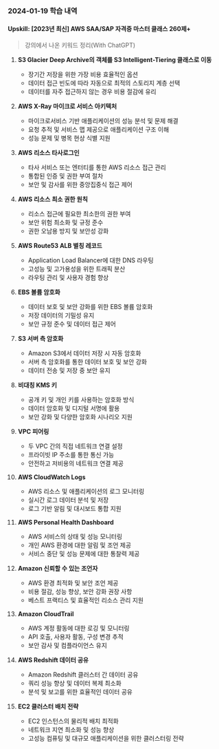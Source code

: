 ### 2024-01-19 학습 내역

#### Upskill: [2023년 최신] AWS SAA/SAP 자격증 마스터 클래스 260제+
> 강의에서 나온 키워드 정리(With ChatGPT)

1. **S3 Glacier Deep Archive의 객체를 S3 Intelligent-Tiering 클래스로 이동**
   - 장기간 저장을 위한 가장 비용 효율적인 옵션
   - 데이터 접근 빈도에 따라 자동으로 최적의 스토리지 계층 선택
   - 데이터를 자주 접근하지 않는 경우 비용 절감에 유리

2. **AWS X-Ray 마이크로 서비스 아키텍처**
   - 마이크로서비스 기반 애플리케이션의 성능 분석 및 문제 해결
   - 요청 추적 및 서비스 맵 제공으로 애플리케이션 구조 이해
   - 성능 문제 및 병목 현상 식별 지원

3. **AWS 리소스 타사로그인**
   - 타사 서비스 또는 엔터티를 통한 AWS 리소스 접근 관리
   - 통합된 인증 및 권한 부여 절차
   - 보안 및 감사를 위한 중앙집중식 접근 제어

4. **AWS 리소스 최소 권한 원칙**
   - 리소스 접근에 필요한 최소한의 권한 부여
   - 보안 위험 최소화 및 규정 준수
   - 권한 오남용 방지 및 보안성 강화

5. **AWS Route53 ALB 별칭 레코드**
   - Application Load Balancer에 대한 DNS 라우팅
   - 고성능 및 고가용성을 위한 트래픽 분산
   - 라우팅 관리 및 사용자 경험 향상

6. **EBS 볼륨 암호화**
   - 데이터 보호 및 보안 강화를 위한 EBS 볼륨 암호화
   - 저장 데이터의 기밀성 유지
   - 보안 규정 준수 및 데이터 접근 제어

7. **S3 서버 측 암호화**
   - Amazon S3에서 데이터 저장 시 자동 암호화
   - 서버 측 암호화를 통한 데이터 보호 및 보안 강화
   - 데이터 전송 및 저장 중 보안 유지

8. **비대칭 KMS 키**
   - 공개 키 및 개인 키를 사용하는 암호화 방식
   - 데이터 암호화 및 디지털 서명에 활용
   - 보안 강화 및 다양한 암호화 시나리오 지원

9. **VPC 피어링**
   - 두 VPC 간의 직접 네트워크 연결 설정
   - 프라이빗 IP 주소를 통한 통신 가능
   - 안전하고 저비용의 네트워크 연결 제공

10. **AWS CloudWatch Logs**
    - AWS 리소스 및 애플리케이션의 로그 모니터링
    - 실시간 로그 데이터 분석 및 저장
    - 로그 기반 알림 및 대시보드 통합 지원

11. **AWS Personal Health Dashboard**
    - AWS 서비스의 상태 및 성능 모니터링
    - 개인 AWS 환경에 대한 알림 및 조언 제공
    - 서비스 중단 및 성능 문제에 대한 통찰력 제공

12. **Amazon 신뢰할 수 있는 조언자**
    - AWS 환경 최적화 및 보안 조언 제공
    - 비용 절감, 성능 향상, 보안 강화 권장 사항
    - 베스트 프랙티스 및 효율적인 리소스 관리 지원

13. **Amazon CloudTrail**
    - AWS 계정 활동에 대한 로깅 및 모니터링
    - API 호출, 사용자 활동, 구성 변경 추적
    - 보안 감사 및 컴플라이언스 유지

14. **AWS Redshift 데이터 공유**
    - Amazon Redshift 클러스터 간 데이터 공유
    - 쿼리 성능 향상 및 데이터 복제 최소화
    - 분석 및 보고를 위한 효율적인 데이터 공유

15. **EC2 클러스터 배치 전략**
    - EC2 인스턴스의 물리적 배치 최적화
    - 네트워크 지연 최소화 및 성능 향상
    - 고성능 컴퓨팅 및 대규모 애플리케이션을 위한 클러스터링 전략